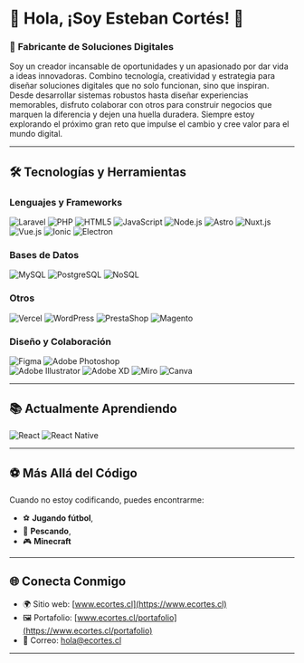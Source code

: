 # 🌟 Hola, ¡Soy **Esteban Cortés**! 👋

### 🚀 **Fabricante de Soluciones Digitales**  
Soy un creador incansable de oportunidades y un apasionado por dar vida a ideas innovadoras. Combino tecnología, creatividad y estrategia para diseñar soluciones digitales que no solo funcionan, sino que inspiran. Desde desarrollar sistemas robustos hasta diseñar experiencias memorables, disfruto colaborar con otros para construir negocios que marquen la diferencia y dejen una huella duradera. Siempre estoy explorando el próximo gran reto que impulse el cambio y cree valor para el mundo digital.

---

## 🛠 **Tecnologías y Herramientas**

### Lenguajes y Frameworks  
![Laravel](https://img.shields.io/badge/-Laravel-F55247?style=flat&logo=laravel&logoColor=white) ![PHP](https://img.shields.io/badge/-PHP-777BB4?style=flat&logo=php&logoColor=white)  ![HTML5](https://img.shields.io/badge/-HTML5-E34F26?style=flat&logo=html5&logoColor=white)  ![JavaScript](https://img.shields.io/badge/-JavaScript-F7DF1E?style=flat&logo=javascript&logoColor=black)  ![Node.js](https://img.shields.io/badge/-Node.js-339933?style=flat&logo=node.js&logoColor=white)  ![Astro](https://img.shields.io/badge/-Astro-FF5D01?style=flat&logo=astro&logoColor=white)  ![Nuxt.js](https://img.shields.io/badge/-Nuxt.js-00DC82?style=flat&logo=nuxt.js&logoColor=white)  ![Vue.js](https://img.shields.io/badge/-Vue.js-4FC08D?style=flat&logo=vue.js&logoColor=white) ![Ionic](https://img.shields.io/badge/-Ionic-3880FF?style=flat&logo=ionic&logoColor=white)  ![Electron](https://img.shields.io/badge/-Electron-47848F?style=flat&logo=electron&logoColor=white)  

### Bases de Datos  
![MySQL](https://img.shields.io/badge/-MySQL-4479A1?style=flat&logo=mysql&logoColor=white)  ![PostgreSQL](https://img.shields.io/badge/-PostgreSQL-336791?style=flat&logo=postgresql&logoColor=white)  ![NoSQL](https://img.shields.io/badge/-NoSQL-00C7B7?style=flat&logo=nodedotjs&logoColor=white)

### Otros  
![Vercel](https://img.shields.io/badge/-Vercel-000000?style=flat&logo=vercel&logoColor=white)  ![WordPress](https://img.shields.io/badge/-WordPress-21759B?style=flat&logo=wordpress&logoColor=white)  ![PrestaShop](https://img.shields.io/badge/-PrestaShop-DF0067?style=flat&logo=prestashop&logoColor=white)  ![Magento](https://img.shields.io/badge/-Magento-EE672F?style=flat&logo=magento&logoColor=white)

### Diseño y Colaboración  
![Figma](https://img.shields.io/badge/-Figma-F24E1E?style=flat&logo=figma&logoColor=white)  ![Adobe Photoshop](https://img.shields.io/badge/-Photoshop-31A8FF?style=flat&logo=adobe-photoshop&logoColor=white)  
![Adobe Illustrator](https://img.shields.io/badge/-Illustrator-FF9A00?style=flat&logo=adobe-illustrator&logoColor=white)  ![Adobe XD](https://img.shields.io/badge/-Adobe%20XD-FF61F6?style=flat&logo=adobe-xd&logoColor=white)  ![Miro](https://img.shields.io/badge/-Miro-FFD02F?style=flat&logo=miro&logoColor=black)  ![Canva](https://img.shields.io/badge/-Canva-00C4CC?style=flat&logo=canva&logoColor=white)

---

## 📚 **Actualmente Aprendiendo**
![React](https://img.shields.io/badge/-React-61DAFB?style=flat&logo=react&logoColor=black)  ![React Native](https://img.shields.io/badge/-React%20Native-61DAFB?style=flat&logo=react&logoColor=black)

---

## ⚽ **Más Allá del Código**  
Cuando no estoy codificando, puedes encontrarme:  
- ⚽ **Jugando fútbol**,  
- 🎣 **Pescando**,  
- 🎮 **Minecraft** 

---

## 🌐 **Conecta Conmigo**
- 🌍 Sitio web: [www.ecortes.cl](https://www.ecortes.cl)  
- 🖼️ Portafolio: [www.ecortes.cl/portafolio](https://www.ecortes.cl/portafolio)  
- 📧 Correo: [hola@ecortes.cl](mailto:hola@ecortes.cl)  

---



